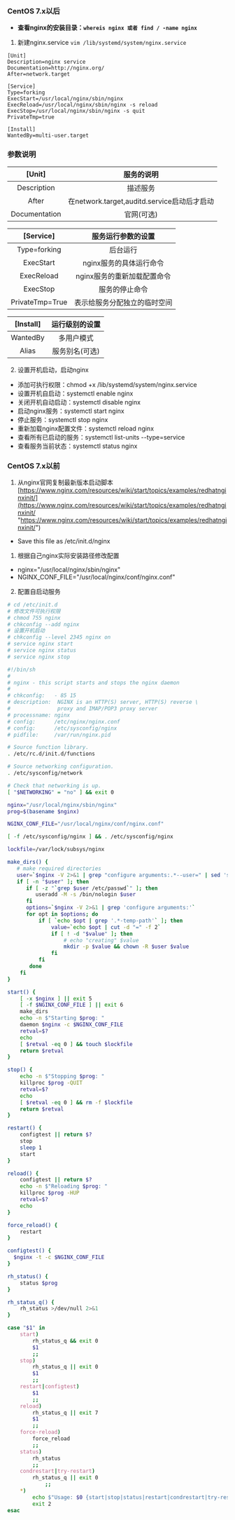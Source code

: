 ### **CentOS 7.x以后**
- **查看nginx的安装目录：`whereis nginx 或者 find / -name nginx`**
1. 新建nginx.service
`vim /lib/systemd/system/nginx.service`
```
[Unit]
Description=nginx service
Documentation=http://nginx.org/
After=network.target

[Service]
Type=forking
ExecStart=/usr/local/nginx/sbin/nginx
ExecReload=/usr/local/nginx/sbin/nginx -s reload
ExecStop=/usr/local/nginx/sbin/nginx -s quit
PrivateTmp=true

[Install]
WantedBy=multi-user.target
```
### 参数说明
|[Unit]|服务的说明|
| :---------: | :---------: |
|Description|描述服务|
|After|在network.target,auditd.service启动后才启动|
|Documentation|官网(可选)|

|[Service]|服务运行参数的设置|
| :---------: | :---------: |
|Type=forking|后台运行|
|ExecStart|nginx服务的具体运行命令|
|ExecReload|nginx服务的重新加载配置命令|
|ExecStop|服务的停止命令|
|PrivateTmp=True|表示给服务分配独立的临时空间|

|[Install]|运行级别的设置|
| :---------: | :---------: |
|WantedBy|多用户模式|
|Alias|服务别名(可选)|

2. 设置开机启动，启动nginx
- 添加可执行权限：chmod +x /lib/systemd/system/nginx.service
- 设置开机自启动：systemctl enable nginx
- 关闭开机自动启动：systemctl disable nginx
- 启动nginx服务：systemctl start nginx
- 停止服务：systemctl stop nginx
- 重新加载nginx配置文件：systemctl reload nginx
- 查看所有已启动的服务：systemctl list-units --type=service
- 查看服务当前状态：systemctl status nginx

### **CentOS 7.x以前**
1. 从nginx官网复制最新版本启动脚本[https://www.nginx.com/resources/wiki/start/topics/examples/redhatnginxinit/](https://www.nginx.com/resources/wiki/start/topics/examples/redhatnginxinit/ "https://www.nginx.com/resources/wiki/start/topics/examples/redhatnginxinit/") 
- Save this file as /etc/init.d/nginx
1. 根据自己nginx实际安装路径修改配置
- nginx="/usr/local/nginx/sbin/nginx"
- NGINX_CONF_FILE="/usr/local/nginx/conf/nginx.conf"
2. 配置自启动服务
```sh
# cd /etc/init.d
# 修改文件可执行权限
# chmod 755 nginx
# chkconfig --add nginx
# 设置开机启动
# chkconfig --level 2345 nginx on
# service nginx start
# service nginx status
# service nginx stop
```
```sh
#!/bin/sh
#
# nginx - this script starts and stops the nginx daemon
#
# chkconfig:   - 85 15
# description:  NGINX is an HTTP(S) server, HTTP(S) reverse \
#               proxy and IMAP/POP3 proxy server
# processname: nginx
# config:      /etc/nginx/nginx.conf
# config:      /etc/sysconfig/nginx
# pidfile:     /var/run/nginx.pid

# Source function library.
. /etc/rc.d/init.d/functions

# Source networking configuration.
. /etc/sysconfig/network

# Check that networking is up.
[ "$NETWORKING" = "no" ] && exit 0

nginx="/usr/local/nginx/sbin/nginx"
prog=$(basename $nginx)

NGINX_CONF_FILE="/usr/local/nginx/conf/nginx.conf"

[ -f /etc/sysconfig/nginx ] && . /etc/sysconfig/nginx

lockfile=/var/lock/subsys/nginx

make_dirs() {
   # make required directories
   user=`$nginx -V 2>&1 | grep "configure arguments:.*--user=" | sed 's/[^*]*--user=\([^ ]*\).*/\1/g' -`
   if [ -n "$user" ]; then
      if [ -z "`grep $user /etc/passwd`" ]; then
         useradd -M -s /bin/nologin $user
      fi
      options=`$nginx -V 2>&1 | grep 'configure arguments:'`
      for opt in $options; do
          if [ `echo $opt | grep '.*-temp-path'` ]; then
              value=`echo $opt | cut -d "=" -f 2`
              if [ ! -d "$value" ]; then
                  # echo "creating" $value
                  mkdir -p $value && chown -R $user $value
              fi
          fi
       done
    fi
}

start() {
    [ -x $nginx ] || exit 5
    [ -f $NGINX_CONF_FILE ] || exit 6
    make_dirs
    echo -n $"Starting $prog: "
    daemon $nginx -c $NGINX_CONF_FILE
    retval=$?
    echo
    [ $retval -eq 0 ] && touch $lockfile
    return $retval
}

stop() {
    echo -n $"Stopping $prog: "
    killproc $prog -QUIT
    retval=$?
    echo
    [ $retval -eq 0 ] && rm -f $lockfile
    return $retval
}

restart() {
    configtest || return $?
    stop
    sleep 1
    start
}

reload() {
    configtest || return $?
    echo -n $"Reloading $prog: "
    killproc $prog -HUP
    retval=$?
    echo
}

force_reload() {
    restart
}

configtest() {
  $nginx -t -c $NGINX_CONF_FILE
}

rh_status() {
    status $prog
}

rh_status_q() {
    rh_status >/dev/null 2>&1
}

case "$1" in
    start)
        rh_status_q && exit 0
        $1
        ;;
    stop)
        rh_status_q || exit 0
        $1
        ;;
    restart|configtest)
        $1
        ;;
    reload)
        rh_status_q || exit 7
        $1
        ;;
    force-reload)
        force_reload
        ;;
    status)
        rh_status
        ;;
    condrestart|try-restart)
        rh_status_q || exit 0
            ;;
    *)
        echo $"Usage: $0 {start|stop|status|restart|condrestart|try-restart|reload|force-reload|configtest}"
        exit 2
esac
```
